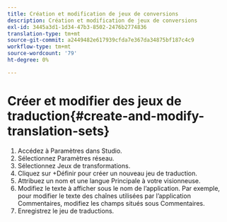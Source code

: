 ```yaml
---
title: Création et modification de jeux de conversions
description: Création et modification de jeux de conversions
exl-id: 3445a3d1-1d34-47b3-8502-2476b2774836
translation-type: tm+mt
source-git-commit: a2449482e617939cfda7e367da34875bf187c4c9
workflow-type: tm+mt
source-wordcount: '79'
ht-degree: 0%

---
```


# Créer et modifier des jeux de traduction{#create-and-modify-translation-sets}

1. Accédez à Paramètres dans Studio.
1. Sélectionnez Paramètres réseau.
1. Sélectionnez Jeux de transformations.
1. Cliquez sur +Définir pour créer un nouveau jeu de traduction.
1. Attribuez un nom et une langue Principale à votre visionneuse.
1. Modifiez le texte à afficher sous le nom de l’application. Par exemple, pour modifier le texte des chaînes utilisées par l’application Commentaires, modifiez les champs situés sous Commentaires.
1. Enregistrez le jeu de traductions.
